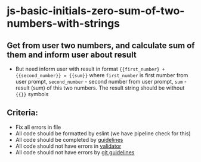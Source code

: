 # js-basic-initials-zero-sum-of-two-numbers-with-strings

## Get from user two numbers, and calculate sum of them and inform user about result
- But need inform user with result in format ```{{first_number} + {{second_number}} = {{sum}}``` where ```first_number``` is first number from user prompt, ```second_number``` - second number from user prompt, ```sum``` - result (sum) of this two numbers. The result string should be without ```{{}}``` symbols

## Criteria:

- Fix all errors in file
- All code should be formatted by eslint (we have pipeline check for this)
- All code should be completed by [guidelines](https://github.com/rammfall-code/guidelines/blob/main/JS.md)
- All code should not have errors in [validator](https://validator.w3.org/nu/)
- All code should not have errors by [git guidelines](https://github.com/rammfall-code/guidelines/blob/main/GIT.md)
